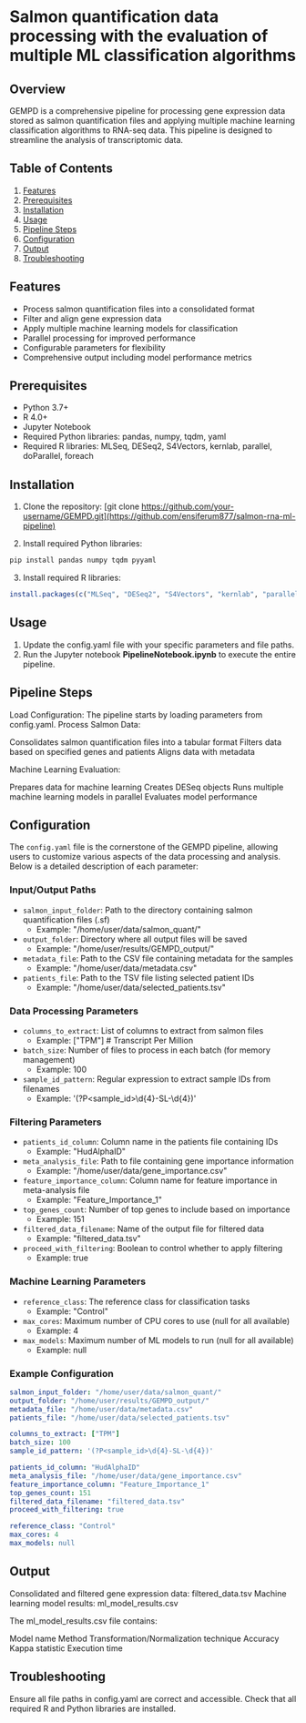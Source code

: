 # Salmon quantification data processing with the evaluation of multiple ML classification algorithms

## Overview

GEMPD is a comprehensive pipeline for processing gene expression data stored as salmon quantification files and applying multiple machine learning classification algorithms to RNA-seq data. This pipeline is designed to streamline the analysis of transcriptomic data.

## Table of Contents

1. [Features](#features)
2. [Prerequisites](#prerequisites)
3. [Installation](#installation)
4. [Usage](#usage)
5. [Pipeline Steps](#pipeline-steps)
6. [Configuration](#configuration)
7. [Output](#output)
8. [Troubleshooting](#troubleshooting)

## Features

- Process salmon quantification files into a consolidated format
- Filter and align gene expression data
- Apply multiple machine learning models for classification
- Parallel processing for improved performance
- Configurable parameters for flexibility
- Comprehensive output including model performance metrics

## Prerequisites

- Python 3.7+
- R 4.0+
- Jupyter Notebook
- Required Python libraries: pandas, numpy, tqdm, yaml
- Required R libraries: MLSeq, DESeq2, S4Vectors, kernlab, parallel, doParallel, foreach

## Installation

1. Clone the repository:
[git clone https://github.com/your-username/GEMPD.git](https://github.com/ensiferum877/salmon-rna-ml-pipeline)

2. Install required Python libraries:
```bash
pip install pandas numpy tqdm pyyaml
```

3. Install required R libraries:
```R
install.packages(c("MLSeq", "DESeq2", "S4Vectors", "kernlab", "parallel", "doParallel", "foreach"))
```

## Usage

1. Update the config.yaml file with your specific parameters and file paths.
2. Run the Jupyter notebook **PipelineNotebook.ipynb** to execute the entire pipeline.

## Pipeline Steps

Load Configuration: The pipeline starts by loading parameters from config.yaml.
Process Salmon Data:

Consolidates salmon quantification files into a tabular format
Filters data based on specified genes and patients
Aligns data with metadata


Machine Learning Evaluation:

Prepares data for machine learning
Creates DESeq objects
Runs multiple machine learning models in parallel
Evaluates model performance

## Configuration

The `config.yaml` file is the cornerstone of the GEMPD pipeline, allowing users to customize various aspects of the data processing and analysis. Below is a detailed description of each parameter:

### Input/Output Paths
- `salmon_input_folder`: Path to the directory containing salmon quantification files (.sf)
  - Example: "/home/user/data/salmon_quant/"
- `output_folder`: Directory where all output files will be saved
  - Example: "/home/user/results/GEMPD_output/"
- `metadata_file`: Path to the CSV file containing metadata for the samples
  - Example: "/home/user/data/metadata.csv"
- `patients_file`: Path to the TSV file listing selected patient IDs
  - Example: "/home/user/data/selected_patients.tsv"

### Data Processing Parameters
- `columns_to_extract`: List of columns to extract from salmon files
  - Example: ["TPM"]  # Transcript Per Million
- `batch_size`: Number of files to process in each batch (for memory management)
  - Example: 100
- `sample_id_pattern`: Regular expression to extract sample IDs from filenames
  - Example: '(?P<sample_id>\d{4}-SL-\d{4})'

### Filtering Parameters
- `patients_id_column`: Column name in the patients file containing IDs
  - Example: "HudAlphaID"
- `meta_analysis_file`: Path to file containing gene importance information
  - Example: "/home/user/data/gene_importance.csv"
- `feature_importance_column`: Column name for feature importance in meta-analysis file
  - Example: "Feature_Importance_1"
- `top_genes_count`: Number of top genes to include based on importance
  - Example: 151
- `filtered_data_filename`: Name of the output file for filtered data
  - Example: "filtered_data.tsv"
- `proceed_with_filtering`: Boolean to control whether to apply filtering
  - Example: true

### Machine Learning Parameters
- `reference_class`: The reference class for classification tasks
  - Example: "Control"
- `max_cores`: Maximum number of CPU cores to use (null for all available)
  - Example: 4
- `max_models`: Maximum number of ML models to run (null for all available)
  - Example: null

### Example Configuration
```yaml
salmon_input_folder: "/home/user/data/salmon_quant/"
output_folder: "/home/user/results/GEMPD_output/"
metadata_file: "/home/user/data/metadata.csv"
patients_file: "/home/user/data/selected_patients.tsv"

columns_to_extract: ["TPM"]
batch_size: 100
sample_id_pattern: '(?P<sample_id>\d{4}-SL-\d{4})'

patients_id_column: "HudAlphaID"
meta_analysis_file: "/home/user/data/gene_importance.csv"
feature_importance_column: "Feature_Importance_1"
top_genes_count: 151
filtered_data_filename: "filtered_data.tsv"
proceed_with_filtering: true

reference_class: "Control"
max_cores: 4
max_models: null
```

## Output

Consolidated and filtered gene expression data: filtered_data.tsv
Machine learning model results: ml_model_results.csv

The ml_model_results.csv file contains:

Model name
Method
Transformation/Normalization technique
Accuracy
Kappa statistic
Execution time

## Troubleshooting

Ensure all file paths in config.yaml are correct and accessible.
Check that all required R and Python libraries are installed.
